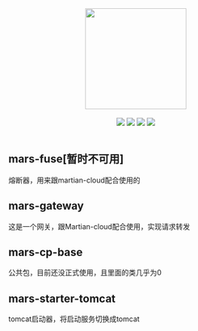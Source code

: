 <div align=center>
<img width="200px;" src="http://mars-framework.com/img/logo-github.png"/>
</div>

<br/>

<div align=center>

<img src="https://img.shields.io/badge/licenes-MIT-brightgreen.svg"/>
<img src="https://img.shields.io/badge/jdk-1.8+-brightgreen.svg"/>
<img src="https://img.shields.io/badge/maven-3.5.4+-brightgreen.svg"/>
<img src="https://img.shields.io/badge/release-master-brightgreen.svg"/>

</div>

<br/>

## mars-fuse[暂时不可用]
熔断器，用来跟martian-cloud配合使用的

## mars-gateway
这是一个网关，跟Martian-cloud配合使用，实现请求转发

## mars-cp-base
公共包，目前还没正式使用，且里面的类几乎为0

## mars-starter-tomcat
tomcat启动器，将启动服务切换成tomcat
